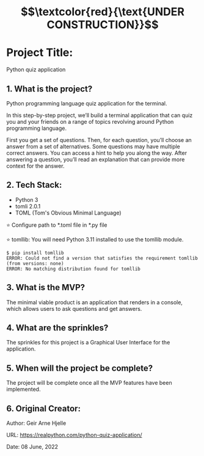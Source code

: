 # $$\textcolor{red}{\text{UNDER CONSTRUCTION}}$$

# Project Title:

Python quiz application

## 1. What is the project?

Python programming language quiz application for the terminal.

In this step-by-step project, we’ll build a terminal application that can quiz you and your friends on a range of topics
revolving around Python programming language.

First you get a set of questions. Then, for each question, you’ll choose an answer from a set of alternatives. Some questions may have multiple correct answers. You can access a hint to help you along the way. After answering a question, you’ll read an explanation that can provide more context for the answer.

## 2. Tech Stack:

- Python 3
- tomli 2.0.1 
- TOML (Tom's Obvious Minimal Language)

⭐️ Configure path to *.toml file in *.py file

⭐️ tomllib: You will need Python 3.11 installed to use the tomllib module.
```
$ pip install tomllib
ERROR: Could not find a version that satisfies the requirement tomllib (from versions: none)
ERROR: No matching distribution found for tomllib
```

## 3. What is the MVP?
The minimal viable product is an application that renders in a console, which allows users to ask questions and get answers.

## 4. What are the sprinkles? 
The sprinkles for this project is a Graphical User Interface for the application.

## 5. When will the project be complete? 
The project will be complete once all the MVP features have been implemented.

## 6. Original Creator:

Author: Geir Arne Hjelle

URL: https://realpython.com/python-quiz-application/ 

Date: 08 June, 2022

